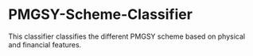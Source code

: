 # PMGSY-Scheme-Classifier
This classifier classifies the different PMGSY scheme based on physical and financial features.
